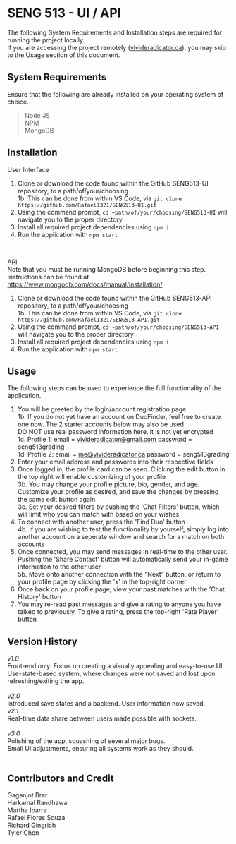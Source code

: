# SENG 513 - UI / API

The following System Requirements and Installation steps are required for running the project locally. <br>
If you are accessing the project remotely ([vivideradicator.ca](http://www.vivideradicator.ca)), you may skip to the Usage section of this document. <br>

## System Requirements
Ensure that the following are already installed on your operating system of choice. <br>
> Node JS <br>
> NPM <br>
> MongoDB

## Installation
User Interface
1. Clone or download the code found within the GitHub SENG513-UI repository, to a path/of/your/choosing <br>
1b. This can be done from within VS Code, via `git clone https://github.com/Rafael1321/SENG513-UI.git` <br>
2. Using the command prompt, `cd ~path/of/your/choosing/SENG513-UI` will navigate you to the proper directory <br>
3. Install all required project dependencies using `npm i` <br>
4. Run the application with `npm start` <br>
</br>

API <br>
Note that you must be running MongoDB before beginning this step. <br> 
Instructions can be found at https://www.mongodb.com/docs/manual/installation/ <br>
1. Clone or download the code found within the GitHub SENG513-API repository, to a path/of/your/choosing <br>
1b. This can be done from within VS Code, via `git clone https://github.com/Rafael1321/SENG513-API.git` <br>
2. Using the command prompt, `cd ~path/of/your/choosing/SENG513-API` will navigate you to the proper directory <br>
3. Install all required project dependencies using `npm i` <br>
4. Run the application with `npm start` <br> 

## Usage
The following steps can be used to experience the full functionality of the application. </br>

1. You will be greeted by the login/account registration page <br>
1b. If you do not yet have an account on DuoFinder, feel free to create one now. The 2 starter accounts below may also be used <br>
DO NOT use real password information here, it is not yet encrypted <br>
1c. Profile 1: email = vivideradicator@gmail.com password = seng513grading <br>
1d. Profile 2: email = me@vivideradicator.ca password = seng513grading <br>
2. Enter your email address and passwords into their respective fields <br>
3. Once logged in, the profile card can be seen. Clicking the edit button in the top right will enable customizing of your profile <br>
3b. You may change your profile picture, bio, gender, and age. Customize your profile as desired, and save the changes by pressing the same edit button again <br>
3c. Set your desired filters by pushing the 'Chat Filters' button, which will limit who you can match with based on your wishes <br>
4. To connect with another user, press the 'Find Duo' button <br>
4b. If you are wishing to test the functionality by yourself, simply log into another account on a seperate window and search for a match on both accounts <br>
5. Once connected, you may send messages in real-time to the other user. Pushing the 'Share Contact' button will automatically send your in-game information to the other user <br>
5b. Move onto another connection with the "Next" button, or return to your profile page by clicking the 'x' in the top-right corner <br>
6. Once back on your profile page, view your past matches with the 'Chat History' button <br>
7. You may re-read past messages and give a rating to anyone you have talked to previously. To give a rating, press the top-right 'Rate Player' button <br>

## Version History
*v1.0* <br>
Front-end only. Focus on creating a visually appealing and easy-to-use UI. <br>
Use-state-based system, where changes were not saved and lost upon refreshing/exiting the app. <br>
<br>
*v2.0* </br>
Introduced save states and a backend. User information now saved. <br>
*v2.1* </br>
Real-time data share between users made possible with sockets. <br>
<br>
*v3.0* <br>
Polishing of the app, squashing of several major bugs.  <br>
Small UI adjustments, ensuring all systems work as they should. <br>
<br>


## Contributors and Credit
Gaganjot Brar <br>
Harkamal Randhawa <br>
Martha Ibarra <br>
Rafael Flores Souza <br>
Richard Gingrich <br>
Tyler Chen 
